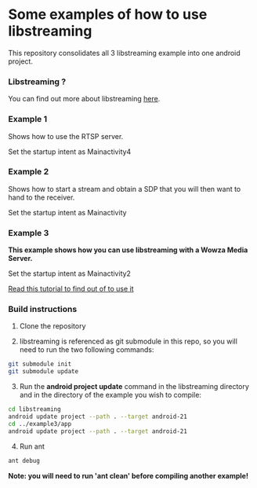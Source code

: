 # Some examples of how to use libstreaming

This repository consolidates all 3 libstreaming example into one android project.

### Libstreaming ?

You can find out more about libstreaming [here](https://github.com/fyhertz/libstreaming).

### Example 1

Shows how to use the RTSP server.

Set the startup intent as Mainactivity4

### Example 2

Shows how to start a stream and obtain a SDP that you will then want to hand to the receiver.

Set the startup intent as Mainactivity

### Example 3

**This example shows how you can use libstreaming with a Wowza Media Server.**

Set the startup intent as Mainactivity2

[Read this tutorial to find out of to use it](https://github.com/fyhertz/libstreaming/wiki/Using-libstreaming-with-Wowza-Media-Server)

### Build instructions

1. Clone the repository

2. libstreaming is referenced as git submodule in this repo, so you will need to run the two following commands:
```sh
git submodule init
git submodule update
```

3. Run the **android project update** command in the libstreaming directory and in the directory of the example you wish to compile:
```sh
cd libstreaming
android update project --path . --target android-21
cd ../example3/app
android update project --path . --target android-21
```

4. Run ant
```sh
ant debug
```

**Note: you will need to run 'ant clean' before compiling another example!**
